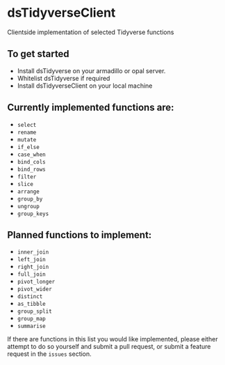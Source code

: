 # dsTidyverseClient
Clientside implementation of selected Tidyverse functions

## To get started
- Install dsTidyverse on your armadillo or opal server.
- Whitelist dsTidyverse if required
- Install dsTidyverseClient on your local machine

## Currently implemented functions are:
- `select`
- `rename`
- `mutate`
- `if_else`
- `case_when`
- `bind_cols`
- `bind_rows`
- `filter`
- `slice`
- `arrange`
- `group_by` 
- `ungroup`
- `group_keys`

## Planned functions to implement:
- `inner_join`
- `left_join` 
- `right_join` 
- `full_join`
- `pivot_longer`
- `pivot_wider`
- `distinct`
- `as_tibble`
- `group_split`
- `group_map`
- `summarise`

If there are functions in this list you would like implemented, please either attempt to do so yourself and submit a pull request, or submit a feature request in the `issues` section.
